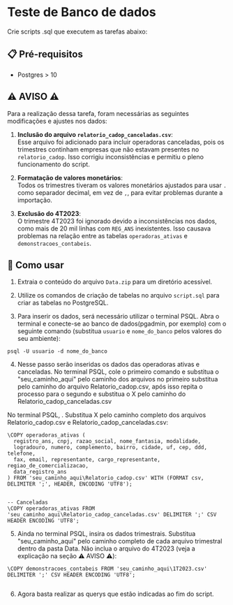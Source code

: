# Teste de Banco de dados

Crie scripts .sql que executem as tarefas abaixo:

## 📋 Pré-requisitos
- Postgres > 10


## ⚠️ AVISO ⚠️

Para a realização dessa tarefa, foram necessárias as seguintes modificações e ajustes nos dados:

1. **Inclusão do arquivo `relatorio_cadop_canceladas.csv`**:  
   Esse arquivo foi adicionado para incluir operadoras canceladas, pois os trimestres continham empresas que não estavam presentes no `relatorio_cadop`. Isso corrigiu inconsistências e permitiu o pleno funcionamento do script.

2. **Formatação de valores monetários**:  
   Todos os trimestres tiveram os valores monetários ajustados para usar `.` como separador decimal, em vez de `,`, para evitar problemas durante a importação.

3. **Exclusão do 4T2023**:  
   O trimestre 4T2023 foi ignorado devido a inconsistências nos dados, como mais de 20 mil linhas com `REG_ANS` inexistentes. Isso causava problemas na relação entre as tabelas `operadoras_ativas` e `demonstracoes_contabeis`.


## 🚀 Como usar

1. Extraia o conteúdo do arquivo `Data.zip` para um diretório acessível.

2. Utilize os comandos de criação de tabelas no arquivo `script.sql` para criar as tabelas no PostgreSQL.

3. Para inserir os dados, será necessário utilizar o terminal PSQL. Abra o terminal e conecte-se ao banco de dados(pgadmin, por exemplo) com o seguinte comando (substitua `usuario` e `nome_do_banco` pelos valores do seu ambiente):
```
psql -U usuario -d nome_do_banco
```

4. Nesse passo serão inseridas os dados das operadoras ativas e canceladas. No terminal PSQL, cole o primeiro comando e substitua o "seu_caminho_aqui" pelo caminho dos arquivos no primeiro substitua pelo caminho do arquivo Relatorio_cadop.csv, após isso repita o processo para o segundo e  substitua o X pelo caminho do Relatorio_cadop_canceladas.csv

No terminal PSQL, . Substitua X pelo caminho completo dos arquivos Relatorio_cadop.csv e Relatorio_cadop_canceladas.csv:

```
\COPY operadoras_ativas (
  registro_ans, cnpj, razao_social, nome_fantasia, modalidade,
  logradouro, numero, complemento, bairro, cidade, uf, cep, ddd, telefone,
  fax, email, representante, cargo_representante, regiao_de_comercializacao,
  data_registro_ans
) FROM 'seu_caminho_aqui\Relatorio_cadop.csv' WITH (FORMAT csv, DELIMITER ';', HEADER, ENCODING 'UTF8');


-- Canceladas
\COPY operadoras_ativas FROM 'seu_caminho_aqui\Relatorio_cadop_canceladas.csv' DELIMITER ';' CSV HEADER ENCODING 'UTF8';

```

5. Ainda no terminal PSQL, insira os dados trimestrais. Substitua "seu_caminho_aqui" pelo caminho completo de cada arquivo trimestral dentro da pasta Data. Não inclua o arquivo do 4T2023 (veja a explicação na seção ⚠️ AVISO ⚠️):

```
\COPY demonstracoes_contabeis FROM 'seu_caminho_aqui\1T2023.csv' DELIMITER ';' CSV HEADER ENCODING 'UTF8';


```

6. Agora basta realizar as querys que estão indicadas ao fim do script.

